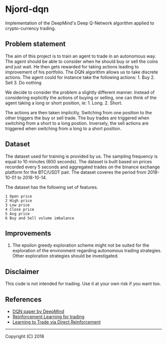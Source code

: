 # Njord-dqn

Implementation of the DeepMind's Deep Q-Network algorithm applied to crypto-currency trading. 

## Problem statement

The aim of this project is to train an agent to trade in an autonomous way. The agent should be able to consider when he should buy or sell the coins and just wait. He then gets rewarded for taking actions leading to improvement of his portfolio. The DQN algorithm allows us to take discrete actions. The agent could for instance take the following actions:
    1. Buy
    2. Sell
    3. Do nothing

We decide to consider the problem a slightly different manner. Instead of considering explicitly the actions of buying or selling, one can think of the agent taking a long or short position, ie:
    1. Long.
    2. Short.

The actions are then taken implicitly. Switching from one position to the other triggers the buy or sell trade. The buy trades are triggered when switching from a short to a long postion. Inversely, the sell actions are triggered when switching from a long to a short position.

## Dataset

The dataset used for training is provided by us. The sampling frequency is equal to 10 minutes (600 seconds). The dataset is built based on prices recorded every 5 seconds and aggregated trades on the binance exchange platform for the BTC/USDT pair. The dataset coveres the period from 2018-10-01 to 2018-10-14.

The dataset has the following set of features.

    1 Open price
    2 High price
    3 Low price
    4 Close price
    5 Avg price
    6 Buy and Sell volume imbalance

## Improvements

1. The epsilon greedy exploration scheme might not be suited for the exploration of the environment regarding autonomous trading strategies. Other exploration strategies should be investigated. 

## Disclaimer

This code is not intended for trading. Use it at your own risk if you want too.

## References

* [DQN paper by DeepMind](https://storage.googleapis.com/deepmind-media/dqn/DQNNaturePaper.pdf)
* [Reinforcement Learning for trading](https://papers.nips.cc/paper/1551-reinforcement-learning-for-trading.pdf)
* [Learning to Trade via Direct Reinforcement](http://citeseerx.ist.psu.edu/viewdoc/download?doi=10.1.1.1.7210&rep=rep1&type=pdf)

-----------

Copyright (C) 2018
